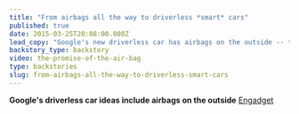 ```yaml
---
title: "From airbags all the way to driverless *smart* cars"
published: true
date: 2015-03-25T20:08:00.000Z
lead_copy: "Google's new driverless car has airbags on the outside -- today's *smart* cars actually began their evolution with the hard-fought battle over the airbag. "
backstory_type: backstory
video: the-promise-of-the-air-bag
type: backstories
slug: from-airbags-all-the-way-to-driverless-smart-cars
---
```


**Google's driverless car ideas include airbags on the outside**
[Engadget](http://www.engadget.com/2015/03/25/google-driverless-car-airbags-on-the-outside/)

